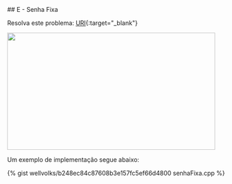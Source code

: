  <div id="senha">
 
 </div>
## E - Senha Fixa

Resolva este problema:
[URI][uri-1114]{:target="_blank"}

<p align="justify">
<img src="media3.giphy.com/media/g9582DNuQppxC/giphy.gif" width="480" height="270" />
</p>

Um exemplo de implementação segue abaixo:

{% gist wellvolks/b248ec84c87608b3e157fc5ef66d4800 senhaFixa.cpp %}


[uri-1114]:		https://www.urionlinejudge.com.br/judge/pt/problems/view/1114
